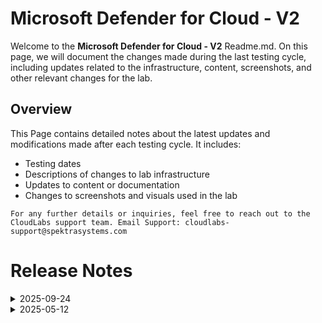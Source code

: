 
# Microsoft Defender for Cloud - V2

Welcome to the **Microsoft Defender for Cloud - V2** Readme.md. On this page, we will document the changes made during the last testing cycle, including updates related to the infrastructure, content, screenshots, and other relevant changes for the lab.

## Overview

This Page contains detailed notes about the latest updates and modifications made after each testing cycle. It includes:

- Testing dates
- Descriptions of changes to lab infrastructure
- Updates to content or documentation
- Changes to screenshots and visuals used in the lab

`For any further details or inquiries, feel free to reach out to the CloudLabs support team. Email Support: cloudlabs-support@spektrasystems.com`

# Release Notes

<details>
  <summary>2025-09-24</summary>

## Release Date: 2025-09-24

### Summary of Changes

Minor instructions and screenshots were updated for better clarity.

### Infrastructure Changes

N/A

### Content Changes

N/A

### Screenshot Updates

- **Minor updates**: 

    - **Updated Screenshots**: Updated few screenshots.
      
### Testing Notes

- **Testing Date**: 2025-09-23

### Testing Scope 

Performed end to end lab testing, updated lab guide for better clarity.

---
</details>

<details>
  <summary>2025-05-12</summary>

### Release Date: 2025-05-12
  
- **Testing Date**: 2025-05-12

## Infrastructure Changes

### LAB 05

  - Identified updates in the Visual Studio interface and adjusted the content accordingly to reflect the latest UI changes.

#### LAB 06

  - Identified and incorporated recent UI changes in Azure AI Foundry.
  - Added a new task in **Lab 6** to align with updated requirements.

## Screenshot Updates

- **Change**: Updated almost all the screenshots for the whole lab to reflect the latest UI changes in the Defender for Cloud and Azure Portal.
## Validation

We have Added Validation for **modules 6 and 7**.

## Testing Notes

- **Test Validation Summary**: Validated the lab guide steps, updated the content to reflect the latest UI changes, reorganized exercises for better alignment with the overall lab flow, and added new tasks for lab 6 based on the customer's Request.

---
</details>
